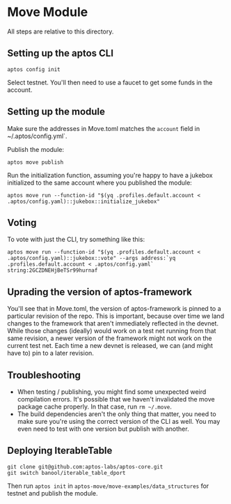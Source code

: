 # Move Module
All steps are relative to this directory.

## Setting up the aptos CLI
```
aptos config init
```
Select testnet. You'll then need to use a faucet to get some funds in the account.

## Setting up the module
Make sure the addresses in Move.toml matches the `account` field in ~/.aptos/config.yml`.

Publish the module:
```
aptos move publish
```

Run the initialization function, assuming you're happy to have a jukebox initialized to the same account where you published the module:
```
aptos move run --function-id "$(yq .profiles.default.account < .aptos/config.yaml)::jukebox::initialize_jukebox"
```

## Voting
To vote with just the CLI, try something like this:
```
aptos move run --function-id "$(yq .profiles.default.account < .aptos/config.yaml)::jukebox::vote" --args address:`yq .profiles.default.account < .aptos/config.yaml` string:2GCZDNEHjBeTSr99hurnaf
```

## Uprading the version of aptos-framework
You'll see that in Move.toml, the version of aptos-framework is pinned to a particular revision of the repo. This is important, because over time we land changes to the framework that aren't immediately reflected in the devnet. While those changes (ideally) would work on a test net running from that same revision, a newer version of the framework might not work on the current test net. Each time a new devnet is released, we can (and might have to) pin to a later revision.

## Troubleshooting
- When testing / publishing, you might find some unexpected weird compilation errors. It's possible that we haven't invalidated the move package cache properly. In that case, run `rm ~/.move`.
- The build dependencies aren't the only thing that matter, you need to make sure you're using the correct version of the CLI as well. You may even need to test with one version but publish with another.

## Deploying IterableTable

```
git clone git@github.com:aptos-labs/aptos-core.git
git switch banool/iterable_table_dport
```

Then run `aptos init` in `aptos-move/move-examples/data_structures` for testnet and publish the module.
